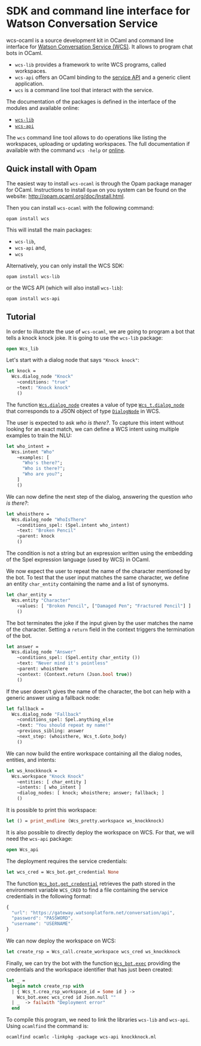 # SDK and command line interface for Watson Conversation Service

wcs-ocaml is a source development kit in OCaml and command line interface for
[Watson Conversation Service (WCS)](https://www.ibm.com/watson/services/conversation/). It allows to program chat bots in OCaml.

* `wcs-lib` provides a framework to write WCS programs, called
  workspaces.
* `wcs-api` offers an OCaml binding to the
  [service API](https://www.ibm.com/watson/developercloud/conversation/api/v1/)
  and a generic client application.
* `wcs` is a command line tool that interact with the service.

The documentation of the packages is defined in the interface of the modules
and  available online:
* [`wcs-lib`](wcs-lib)
* [`wcs-api`](wcs-api)

The `wcs` command line tool allows to do operations like listing the workspaces,
uploading or updating workspaces. The full documentation if available with the
command `wcs -help` or [online](https://ibm.github.io/wcs-ocaml/wcs.html).

## Quick install with Opam

The easiest way to install `wcs-ocaml` is through the Opam package manager for OCaml.
Instructions to install `Opam` on you system can be found on the website:
<http://opam.ocaml.org/doc/Install.html>.

Then you can install `wcs-ocaml` with the following command:
```
opam install wcs
```

This will install the main packages:
- `wcs-lib`,
- `wcs-api` and,
- `wcs`

Alternatively, you can only install the WCS SDK:
```
opam install wcs-lib
```

or the WCS API (which will also install `wcs-lib`):
```
opam install wcs-api
```

## Tutorial

In order to illustrate the use of `wcs-ocaml`, we are going to program a
bot that tells a knock knock joke. It is going to use the `wcs-lib` package:

```ocaml
open Wcs_lib
```


Let's start with a dialog node that says `"Knock knock"`:

```ocaml
let knock =
  Wcs.dialog_node "Knock"
    ~conditions: "true"
    ~text: "Knock knock"
    ()
```

The function
[`Wcs.dialog_node`](https://ibm.github.io/wcs-ocaml/wcs-lib/Wcs_lib/Wcs/index.html#val-dialog_node)
creates a value of type
[`Wcs_t.dialog_node`](https://ibm.github.io/wcs-ocaml/wcs-lib/Wcs_lib/Wcs_t/index.html#type-dialog_node)
that corresponds to a JSON object of type
[`DialogNode`](https://www.ibm.com/watson/developercloud/conversation/api/v1/)
in WCS.

The user is expected to ask _who is there?_. To capture this intent
without looking for an exact match, we can define a WCS intent using
multiple examples to train the NLU:

```ocaml
let who_intent =
  Wcs.intent "Who"
    ~examples: [
      "Who's there?";
      "Who is there?";
      "Who are you?";
    ]
    ()
```

We can now define the next step of the dialog, answering the question
_who is there?_:

```ocaml
let whoisthere =
  Wcs.dialog_node "WhoIsThere"
    ~conditions_spel: (Spel.intent who_intent)
    ~text: "Broken Pencil"
    ~parent: knock
    ()
```

The condition is not a string but an expression written using the
embedding of the Spel expression language (used by WCS) in OCaml.

We now expect the user to repeat the name of the character mentioned
by the bot.  To test that the user input matches the same character,
we define an entity `char_entity` containing the name and a list of
synonyms.

```ocaml
let char_entity =
  Wcs.entity "Character"
    ~values: [ "Broken Pencil", ["Damaged Pen"; "Fractured Pencil"] ]
    ()
```

The bot terminates the joke if the input given by the user matches the
name of the character. Setting a `return` field in the context triggers
the termination of the bot.

```ocaml
let answer =
  Wcs.dialog_node "Answer"
    ~conditions_spel: (Spel.entity char_entity ())
    ~text: "Never mind it's pointless"
    ~parent: whoisthere
    ~context: (Context.return (Json.bool true))
    ()
```



If the user doesn't gives the name of the character, the bot can help
with a generic answer using a fallback node:

```ocaml
let fallback =
  Wcs.dialog_node "Fallback"
    ~conditions_spel: Spel.anything_else
    ~text: "You should repeat my name!"
    ~previous_sibling: answer
    ~next_step: (whoisthere, Wcs_t.Goto_body)
    ()
```

We can now build the entire workspace containing all the dialog nodes,
entities, and intents:

```ocaml
let ws_knockknock =
  Wcs.workspace "Knock Knock"
    ~entities: [ char_entity ]
    ~intents: [ who_intent ]
    ~dialog_nodes: [ knock; whoisthere; answer; fallback; ]
    ()
```

It is possible to print this workspace:

```ocaml
let () = print_endline (Wcs_pretty.workspace ws_knockknock)
```

It is also possible to directly deploy the workspace on WCS. For that, we will need the `wcs-api` package:

```ocaml
open Wcs_api
```


The deployment requires the service credentials:

```ocaml
let wcs_cred = Wcs_bot.get_credential None
```

The function
[`Wcs_bot.get_credential`](https://ibm.github.io/wcs-ocaml/wcs-api/Wcs_api/Wcs_bot/index.html#val-get_credential)
retrieves the path stored in the environment variable `WCS_CRED` to
find a file containing the service credentials in the following
format:

```js
{
  "url": "https://gateway.watsonplatform.net/conversation/api",
  "password": "PASSWORD",
  "username": "USERNAME"
}
```



We can now deploy the workspace on WCS:

```ocaml
let create_rsp = Wcs_call.create_workspace wcs_cred ws_knockknock
```

Finally, we can try the bot with the function
[`Wcs_bot.exec`](https://ibm.github.io/wcs-ocaml/wcs-api/Wcs_api/Wcs_bot/index.html#val-exec)
providing the credentials and the workspace identifier that has just
been created:

```ocaml
let _ =
  begin match create_rsp with
  | { Wcs_t.crea_rsp_workspace_id = Some id } ->
    Wcs_bot.exec wcs_cred id Json.null ""
  | _  -> failwith "Deployment error"
  end
```

To compile this program, we need to link the libraries `wcs-lib` and
`wcs-api`. Using `ocamlfind` the command is:

```
ocamlfind ocamlc -linkpkg -package wcs-api knockknock.ml
```
